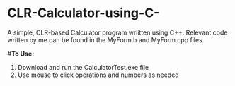 # CLR-Calculator-using-C-
A simple, CLR-based Calculator program wriitten using C++.
Relevant code written by me can be found in the MyForm.h and MyForm.cpp files.

#**To Use:**
1. Download and run the CalculatorTest.exe file
2. Use mouse to click operations and numbers as needed

